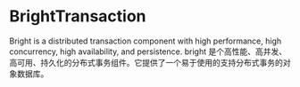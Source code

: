 # BrightTransaction
Bright is a distributed transaction component with high performance, high concurrency, high availability, and persistence. bright 是个高性能、高并发、高可用、持久化的分布式事务组件。它提供了一个易于使用的支持分布式事务的对象数据库。
